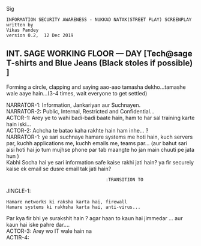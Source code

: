 Sig
```
INFORMATION SECURITY AWARENESS - NUKKAD NATAK(STREET PLAY) SCREENPLAY
written by
Vikas Pandey 
version 0.2,  12 Dec 2019
```


## INT. SAGE WORKING FLOOR — DAY [Tech@sage T-shirts and Blue Jeans (Black stoles if possible) ]
Forming a circle, clapping and saying 
aao-aao tamasha dekho...tamashe wale aaye hain...(3-4 times, wait everyone to get settled)

NARRATOR-1: Information, Jankariyan aur Suchnayen.  
NARRATOR-2: Public, Internal, Restricted and Confidential...  
ACTOR-1: Arey ye to wahi badi-badi baate hain, ham to har sal training karte hain iski...  
ACTOR-2: Achcha te batao kaha rakhte hain ham inhe... ?   
NARRATOR-1: ye sari suchnaye hamare systems me hoti hain, kuch servers par, kuchh applications me, kuchh emails me, teams par... (aur bahut sari aisi hoti hai jo tum mujhse phone par tab maangte ho jan main chuuti pe jata hun )  
Kabhi Socha hai ye sari information safe kaise rakhi jati hain? ya fir securely kaise ek email se dusre email tak jati hain?
  
                                         :TRANSITION TO

JINGLE-1:  
```
Hamare networks ki raksha karta hai, firewall  
Hamare systems ki rakhsha karta hai, anti-virus...
```
Par kya fir bhi ye surakshit hain ? agar haan to kaun hai jimmedar ...  aur kaun hai iske pahre dar....  
ACTOR-3: Arey wo IT wale hain na  
ACTIR-4:   



